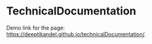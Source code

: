 # TechnicalDocumentation

Demo link for the page: https://deeptikandel.github.io/technicalDocumentation/.
